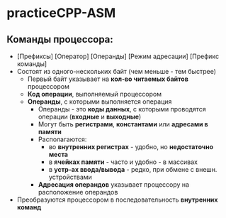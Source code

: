 # practiceCPP-ASM

## Команды процессора:
- [Префиксы] [Оператор] [Операнды] [Режим адресации] [Префикс команды]
- Состоят из одного-нескольких байт (чем меньше - тем быстрее)
  - Первый байт указывает на **кол-во читаемых байтов** процессором
  - **Код операции**, выполняемый процессором
  - **Операнды**, с которыми выполняется операция
    - Операнды - это **коды данных**, с которыми проводятся операции (**входные** и **выходные**)
    - Могут быть **регистрами**, **константами** или **адресами в памяти**
    - Располагаются:
      - во **внутренних регистрах** - удобно, но **недостаточно места**
      - в **ячейках памяти** - часто и удобно - в массивах
      - в **устр-ах ввода/вывода** - редко, при обмене с внешн. устройствами
    - **Адресация операндов** указывает процессору на расположение операндов
- Преобразуются процессором в последовательность **внутренних команд**
    
